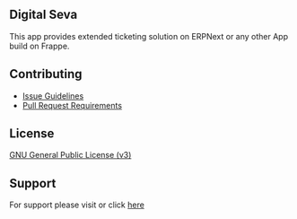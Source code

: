## Digital Seva

This app provides extended ticketing solution on ERPNext or any other App build on Frappe.

## Contributing
- [Issue Guidelines](https://github.com/frappe/erpnext/wiki/Issue-Guidelines)
- [Pull Request Requirements](https://github.com/frappe/erpnext/wiki/Contribution-Guidelines)

## License
                                  
[GNU General Public License (v3)](https://github.com/nestorbird/Digital-Sewa/blob/digital-sewa-lead/license.txt)

## Support
For support please visit or click [here](https://wiki.nestorbird.com/wiki/support)

